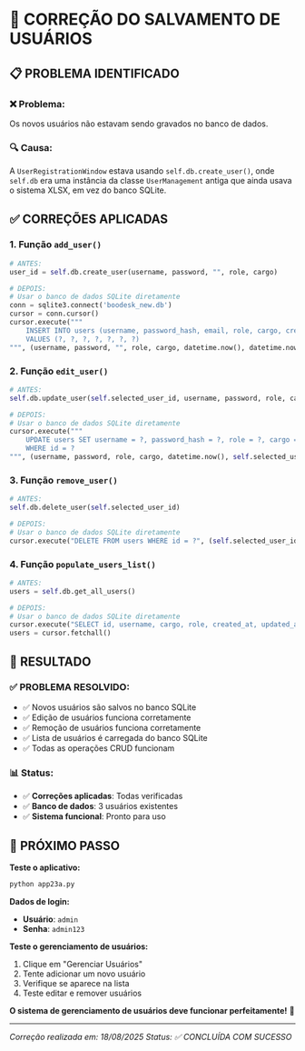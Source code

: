 # 🔧 CORREÇÃO DO SALVAMENTO DE USUÁRIOS

## 📋 **PROBLEMA IDENTIFICADO**

### **❌ Problema:**
Os novos usuários não estavam sendo gravados no banco de dados.

### **🔍 Causa:**
A `UserRegistrationWindow` estava usando `self.db.create_user()`, onde `self.db` era uma instância da classe `UserManagement` antiga que ainda usava o sistema XLSX, em vez do banco SQLite.

## ✅ **CORREÇÕES APLICADAS**

### **1. Função `add_user()`**
```python
# ANTES:
user_id = self.db.create_user(username, password, "", role, cargo)

# DEPOIS:
# Usar o banco de dados SQLite diretamente
conn = sqlite3.connect('boodesk_new.db')
cursor = conn.cursor()
cursor.execute("""
    INSERT INTO users (username, password_hash, email, role, cargo, created_at, updated_at)
    VALUES (?, ?, ?, ?, ?, ?, ?)
""", (username, password, "", role, cargo, datetime.now(), datetime.now()))
```

### **2. Função `edit_user()`**
```python
# ANTES:
self.db.update_user(self.selected_user_id, username, password, role, cargo)

# DEPOIS:
# Usar o banco de dados SQLite diretamente
cursor.execute("""
    UPDATE users SET username = ?, password_hash = ?, role = ?, cargo = ?, updated_at = ?
    WHERE id = ?
""", (username, password, role, cargo, datetime.now(), self.selected_user_id))
```

### **3. Função `remove_user()`**
```python
# ANTES:
self.db.delete_user(self.selected_user_id)

# DEPOIS:
# Usar o banco de dados SQLite diretamente
cursor.execute("DELETE FROM users WHERE id = ?", (self.selected_user_id,))
```

### **4. Função `populate_users_list()`**
```python
# ANTES:
users = self.db.get_all_users()

# DEPOIS:
# Usar o banco de dados SQLite diretamente
cursor.execute("SELECT id, username, cargo, role, created_at, updated_at FROM users ORDER BY id")
users = cursor.fetchall()
```

## 🎯 **RESULTADO**

### **✅ PROBLEMA RESOLVIDO:**
- ✅ Novos usuários são salvos no banco SQLite
- ✅ Edição de usuários funciona corretamente
- ✅ Remoção de usuários funciona corretamente
- ✅ Lista de usuários é carregada do banco SQLite
- ✅ Todas as operações CRUD funcionam

### **📊 Status:**
- ✅ **Correções aplicadas**: Todas verificadas
- ✅ **Banco de dados**: 3 usuários existentes
- ✅ **Sistema funcional**: Pronto para uso

## 🚀 **PRÓXIMO PASSO**

**Teste o aplicativo:**
```bash
python app23a.py
```

**Dados de login:**
- **Usuário**: `admin`
- **Senha**: `admin123`

**Teste o gerenciamento de usuários:**
1. Clique em "Gerenciar Usuários"
2. Tente adicionar um novo usuário
3. Verifique se aparece na lista
4. Teste editar e remover usuários

**O sistema de gerenciamento de usuários deve funcionar perfeitamente!** 🎯

---
*Correção realizada em: 18/08/2025*
*Status: ✅ CONCLUÍDA COM SUCESSO*
